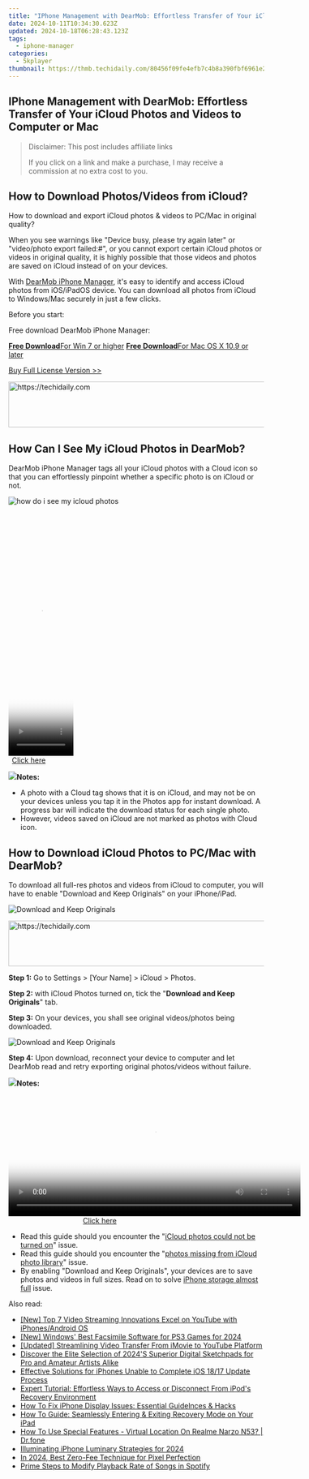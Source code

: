 ```yaml
---
title: "IPhone Management with DearMob: Effortless Transfer of Your iCloud Photos and Videos to Computer or Mac"
date: 2024-10-11T10:34:30.623Z
updated: 2024-10-18T06:28:43.123Z
tags:
  - iphone-manager
categories:
  - 5kplayer
thumbnail: https://thmb.techidaily.com/80456f09fe4efb7c4b8a390fbf6961e252df6f4afa54102d41b41a895101e337.jpg
---
```


## IPhone Management with DearMob: Effortless Transfer of Your iCloud Photos and Videos to Computer or Mac

>  Disclaimer: This post includes affiliate links
>
>  If you click on a link and make a purchase, I may receive a commission at no extra cost to you.
>

## How to Download Photos/Videos from iCloud?

How to download and export iCloud photos & videos to PC/Mac in original quality?

When you see warnings like "Device busy, please try again later" or "video/photo export failed:#", or you cannot export certain iCloud photos or videos in original quality, it is highly possible that those videos and photos are saved on iCloud instead of on your devices.

With [DearMob iPhone Manager](https://tools.techidaily.com/5kplayer/iphone-manager/), it's easy to identify and access iCloud photos from iOS/iPadOS device. You can download all photos from iCloud to Windows/Mac securely in just a few clicks. 

Before you start:

Free download DearMob iPhone Manager:

[**Free Download**For Win 7 or higher](https://tools.techidaily.com/5kplayer/iphone-manager/) [**Free Download**For Mac OS X 10.9 or later](https://tools.techidaily.com/5kplayer/iphone-manager/) 

[Buy Full License Version >>](https://tools.techidaily.com/5kplayer/iphone-manager/)

<!-- affiliate ads begin -->
<a href="https://ephamedtechinc.pxf.io/c/5597632/2137204/26400" target="_top" id="2137204">
  <img src="//a.impactradius-go.com/display-ad/26400-2137204" border="0" alt="https://techidaily.com" width="728" height="90"/>
</a>
<img height="0" width="0" src="https://ephamedtechinc.pxf.io/i/5597632/2137204/26400" style="position:absolute;visibility:hidden;" border="0" />
<!-- affiliate ads end -->

## How Can I See My iCloud Photos in DearMob?

DearMob iPhone Manager tags all your iCloud photos with a Cloud icon so that you can effortlessly pinpoint whether a specific photo is on iCloud or not. 

![how do i see my icloud photos](https://www.5kplayer.com/user-guide/images/userguide-how/download-icloud-photos.png) 

<!-- affiliate ads begin -->
<span id="1975562">
					<video width="128" height="480" style="cursor:pointer"
           poster="//a.impactradius-go.com/display-clicktoplayimage/1975562.png"
           onclick="if(!this.playClicked){this.play();this.setAttribute('controls',true);this.playClicked=true;}">
	   <source src="//a.impactradius-go.com/display-ad/22993-1975562">
	   <img src="//a.impactradius-go.com/display-clicktoplayimage/1975562.png" style="border: none; height: 100%; width: 100%; object-fit: contain">
	</video>
	<div style="width:80px;text-align:center"><a href="javascript:window.open(decodeURIComponent('https%3A%2F%2Fhomestyler.sjv.io%2Fc%2F5597632%2F1975562%2F22993'), '_blank');void(0);">Click here</a></div>
</span>
<img height="0" width="0" src="https://imp.pxf.io/i/5597632/1975562/22993" style="position:absolute;visibility:hidden;" border="0" />
<!-- affiliate ads end -->

![](https://www.5kplayer.com/user-guide/images/userguide-how/tips-icon.png)**Notes:**

* A photo with a Cloud tag shows that it is on iCloud, and may not be on your devices unless you tap it in the Photos app for instant download. A progress bar will indicate the download status for each single photo.
* However, videos saved on iCloud are not marked as photos with Cloud icon.

## How to Download iCloud Photos to PC/Mac with DearMob?

To download all full-res photos and videos from iCloud to computer, you will have to enable "Download and Keep Originals" on your iPhone/iPad. 

![Download and Keep Originals](https://www.5kplayer.com/user-guide/images/userguide-how/download-icloud-photo.jpg) 

<!-- affiliate ads begin -->
<a href="https://appsumo.8odi.net/c/5597632/2123730/7443" target="_top" id="2123730">
  <img src="//a.impactradius-go.com/display-ad/7443-2123730" border="0" alt="https://techidaily.com" width="728" height="90"/>
</a>
<img height="0" width="0" src="https://appsumo.8odi.net/i/5597632/2123730/7443" style="position:absolute;visibility:hidden;" border="0" />
<!-- affiliate ads end -->

**Step 1:** Go to Settings > \[Your Name\] > iCloud > Photos. 

**Step 2:** with iCloud Photos turned on, tick the "**Download and Keep Originals**" tab. 

**Step 3:** On your devices, you shall see original videos/photos being downloaded.

![Download and Keep Originals](https://www.5kplayer.com/user-guide/images/userguide-how/download-icloud-photos.jpg) 

**Step 4:** Upon download, reconnect your device to computer and let DearMob read and retry exporting original photos/videos without failure.

![](https://www.5kplayer.com/user-guide/images/userguide-how/tips-icon.png)**Notes:**

<!-- affiliate ads begin -->
<span id="1983475">
					<video width="576" height="240" style="cursor:pointer"
           poster="//a.impactradius-go.com/display-clicktoplayimage/1983475.png"
           onclick="if(!this.playClicked){this.play();this.setAttribute('controls',true);this.playClicked=true;}">
	   <source src="//a.impactradius-go.com/display-ad/22993-1983475">
	   <img src="//a.impactradius-go.com/display-clicktoplayimage/1983475.png" style="border: none; height: 100%; width: 100%; object-fit: contain">
	</video>
	<div style="width:360px;text-align:center"><a href="javascript:window.open(decodeURIComponent('https%3A%2F%2Fhomestyler.sjv.io%2Fc%2F5597632%2F1983475%2F22993'), '_blank');void(0);">Click here</a></div>
</span>
<img height="0" width="0" src="https://imp.pxf.io/i/5597632/1983475/22993" style="position:absolute;visibility:hidden;" border="0" />
<!-- affiliate ads end -->

* Read this guide should you encounter the "[iCloud photos could not be turned on](https://tools.techidaily.com/5kplayer/iphone-manager/)" issue.
* Read this guide should you encounter the "[photos missing from iCloud photo library](https://tools.techidaily.com/5kplayer/iphone-manager/)" issue.
* By enabling "Download and Keep Originals", your devices are to save photos and videos in full sizes. Read on to solve [iPhone storage almost full](https://tools.techidaily.com/5kplayer/iphone-manager/) issue.

<ins class="adsbygoogle"
     style="display:block"
     data-ad-format="autorelaxed"
     data-ad-client="ca-pub-7571918770474297"
     data-ad-slot="1223367746"></ins>

<ins class="adsbygoogle"
     style="display:block"
     data-ad-client="ca-pub-7571918770474297"
     data-ad-slot="8358498916"
     data-ad-format="auto"
     data-full-width-responsive="true"></ins>

<span class="atpl-alsoreadstyle">Also read:</span>
<div><ul>
<li><a href="https://facebook-video-footage.techidaily.com/new-top-7-video-streaming-innovations-excel-on-youtube-with-iphonesandroid-os/"><u>[New] Top 7 Video Streaming Innovations Excel on YouTube with iPhones/Android OS</u></a></li>
<li><a href="https://screen-video-capture.techidaily.com/new-windows-best-facsimile-software-for-ps3-games-for-2024/"><u>[New] Windows' Best Facsimile Software for PS3 Games for 2024</u></a></li>
<li><a href="https://facebook-record-videos.techidaily.com/updated-streamlining-video-transfer-from-imovie-to-youtube-platform/"><u>[Updated] Streamlining Video Transfer From iMovie to YouTube Platform</u></a></li>
<li><a href="https://buynow-marvelous.techidaily.com/discover-the-elite-selection-of-2024s-superior-digital-sketchpads-for-pro-and-amateur-artists-alike/"><u>Discover the Elite Selection of 2024'S Superior Digital Sketchpads for Pro and Amateur Artists Alike</u></a></li>
<li><a href="https://os-tips.techidaily.com/effective-solutions-for-iphones-unable-to-complete-ios-1817-update-process/"><u>Effective Solutions for iPhones Unable to Complete iOS 18/17 Update Process</u></a></li>
<li><a href="https://os-tips.techidaily.com/expert-tutorial-effortless-ways-to-access-or-disconnect-from-ipods-recovery-environment/"><u>Expert Tutorial: Effortless Ways to Access or Disconnect From iPod's Recovery Environment</u></a></li>
<li><a href="https://os-tips.techidaily.com/how-to-fix-iphone-display-issues-essential-guidelnces-and-hacks/"><u>How To Fix iPhone Display Issues: Essential Guidelnces & Hacks</u></a></li>
<li><a href="https://os-tips.techidaily.com/how-to-guide-seamlessly-entering-and-exiting-recovery-mode-on-your-ipad/"><u>How To Guide: Seamlessly Entering & Exiting Recovery Mode on Your iPad</u></a></li>
<li><a href="https://change-location.techidaily.com/how-to-use-special-features-virtual-location-on-realme-narzo-n53-drfone-by-drfone-virtual-android/"><u>How To Use Special Features - Virtual Location On Realme Narzo N53? | Dr.fone</u></a></li>
<li><a href="https://fox-http.techidaily.com/illuminating-iphone-luminary-strategies-for-2024/"><u>Illuminating iPhone Luminary Strategies for 2024</u></a></li>
<li><a href="https://extra-resources.techidaily.com/in-2024-best-zero-fee-technique-for-pixel-perfection/"><u>In 2024, Best Zero-Fee Technique for Pixel Perfection</u></a></li>
<li><a href="https://fox-boxes.techidaily.com/prime-steps-to-modify-playback-rate-of-songs-in-spotify/"><u>Prime Steps to Modify Playback Rate of Songs in Spotify</u></a></li>
</ul></div>

